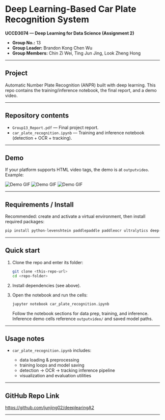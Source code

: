 # Deep Learning-Based Car Plate Recognition System

**UCCD3074 — Deep Learning for Data Science (Assignment 2)**
- **Group No.:** 13
- **Group Leader:** Brandon Kong Chen Wu  
- **Group Members:** Chin Zi Wei, Ting Jun Jing, Look Zheng Hong

---

## Project

Automatic Number Plate Recognition (ANPR) built with deep learning. This repo contains the training/inference notebook, the final report, and a demo video.

---

## Repository contents

* `Group13_Report.pdf` — Final project report.
* `car_plate_recognition.ipynb` — Training and inference notebook (detection + OCR + tracking).

---

## Demo

If your platform supports HTML video tags, the demo is at `outputvideo`. Example:

![Demo GIF](./outputvideo/output_video_02.gif)
![Demo GIF](./outputvideo/output_video_03.gif)
![Demo GIF](./outputvideo/output_video_04.gif)


---

## Requirements / Install

Recommended: create and activate a virtual environment, then install required packages:

```bash
pip install python-levenshtein paddlepaddle paddleocr ultralytics deep-sort-realtime
```

---

## Quick start

1. Clone the repo and enter its folder:

   ```bash
   git clone <this-repo-url>
   cd <repo-folder>
   ```

2. Install dependencies (see above).

3. Open the notebook and run the cells:

   ```bash
   jupyter notebook car_plate_recognition.ipynb
   ```

   Follow the notebook sections for data prep, training, and inference. Inference demo cells reference `outputvideo/` and saved model paths.

---

## Usage notes

* `car_plate_recognition.ipynb` includes:

  * data loading & preprocessing
  * training loops and model saving
  * detection → OCR → tracking inference pipeline
  * visualization and evaluation utilities


---

## GitHub Repo Link

https://github.com/junjing02/deeplearingA2

---